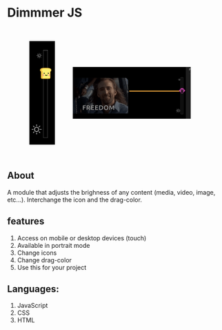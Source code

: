 # Dimmmer JS

<div style="display:flex;align-items:center;justify-content:center;">
<img src="./media/dimmer.png" style="transform:scale(.8)" height=300;>
<img src="./media/dragview.png" style="transform:scale(.8);" height=150;>
</div>

## About
A module that adjusts the brighness of any content (media, video, image, etc...).
Interchange the icon and the drag-color.


## features
1. Access on mobile or desktop devices (touch)
2. Available in portrait mode
3. Change icons
4. Change drag-color
5. Use this for your project

## Languages:
1. JavaScript
2. CSS
3. HTML